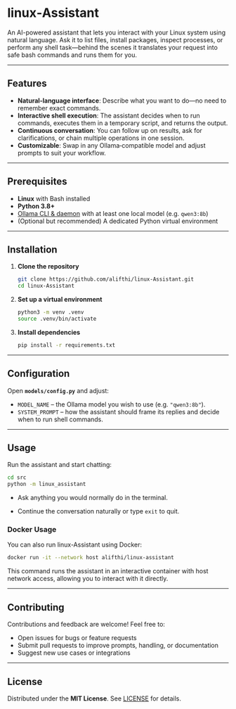 # linux‑Assistant

An AI-powered assistant that lets you interact with your Linux system using natural language. Ask it to list files, install packages, inspect processes, or perform any shell task—behind the scenes it translates your request into safe bash commands and runs them for you.

---

## Features

- **Natural‑language interface**: Describe what you want to do—no need to remember exact commands.  
- **Interactive shell execution**: The assistant decides when to run commands, executes them in a temporary script, and returns the output.  
- **Continuous conversation**: You can follow up on results, ask for clarifications, or chain multiple operations in one session.  
- **Customizable**: Swap in any Ollama‑compatible model and adjust prompts to suit your workflow.

---

## Prerequisites

- **Linux** with Bash installed  
- **Python 3.8+**  
- [Ollama CLI & daemon](https://ollama.com/) with at least one local model (e.g. `qwen3:8b`)  
- (Optional but recommended) A dedicated Python virtual environment

---

## Installation

1. **Clone the repository**  
   ```bash
   git clone https://github.com/alifthi/linux-Assistant.git
   cd linux-Assistant
   ```

2. **Set up a virtual environment**  
   ```bash
   python3 -m venv .venv
   source .venv/bin/activate
   ```

3. **Install dependencies**  
   ```bash
   pip install -r requirements.txt
   ```

---

## Configuration

Open **`models/config.py`** and adjust:

- `MODEL_NAME` – the Ollama model you wish to use (e.g. `"qwen3:8b"`).  
- `SYSTEM_PROMPT` – how the assistant should frame its replies and decide when to run shell commands.

---

## Usage

Run the assistant and start chatting:

```bash
cd src
python -m linux_assistant
```

- Ask anything you would normally do in the terminal.

- Continue the conversation naturally or type `exit` to quit.

### Docker Usage

You can also run linux-Assistant using Docker:

```bash
docker run -it --network host alifthi/linux-assistant
```

This command runs the assistant in an interactive container with host network access, allowing you to interact with it directly.

---

## Contributing

Contributions and feedback are welcome! Feel free to:

- Open issues for bugs or feature requests  
- Submit pull requests to improve prompts, handling, or documentation  
- Suggest new use cases or integrations

---

## License

Distributed under the **MIT License**. See [LICENSE](LICENSE) for details.  
